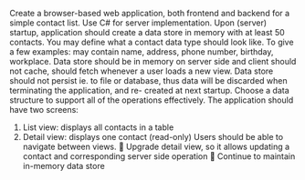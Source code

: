 Create a browser-based web application, both frontend and backend for a simple
contact list. Use C# for server implementation.
Upon (server) startup, application should create a data store in memory with at least
50 contacts. You may define what a contact data type should look like. To give a
few examples: may contain name, address, phone number, birthday, workplace.
Data store should be in memory on server side and client should not cache, should
fetch whenever a user loads a new view. Data store should not persist ie. to file or
database, thus data will be discarded when terminating the application, and re-
created at next startup. Choose a data structure to support all of the operations
effectively.
The application should have two screens:
1. List view: displays all contacts in a table
2. Detail view: displays one contact (read-only)
Users should be able to navigate between views.
 Upgrade detail view, so it allows updating a contact and corresponding
server side operation
 Continue to maintain in-memory data store
